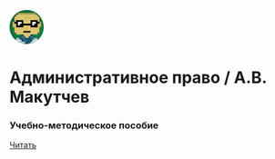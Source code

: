 ![аватар](img/author-pic.png) 
# Административное право / А.В. Макутчев
### Учебно-методическое пособие
[Читать](http://makutchev.github.io/a_law/)
